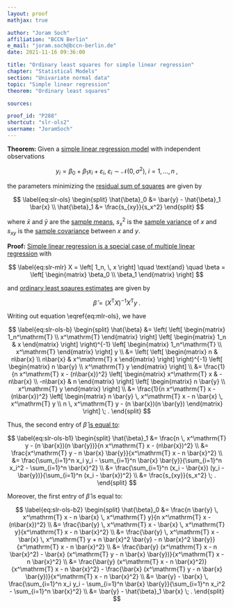 ```yaml
---
layout: proof
mathjax: true

author: "Joram Soch"
affiliation: "BCCN Berlin"
e_mail: "joram.soch@bccn-berlin.de"
date: 2021-11-16 09:36:00

title: "Ordinary least squares for simple linear regression"
chapter: "Statistical Models"
section: "Univariate normal data"
topic: "Simple linear regression"
theorem: "Ordinary least squares"

sources:

proof_id: "P288"
shortcut: "slr-ols2"
username: "JoramSoch"
---
```



**Theorem:** Given a [simple linear regression model](/D/slr) with independent observations

$$ \label{eq:slr}
y_i = \beta_0 + \beta_1 x_i + \varepsilon_i, \; \varepsilon_i \sim \mathcal{N}(0, \sigma^2), \; i = 1,\ldots,n \; ,
$$

the parameters minimizing the [residual sum of squares](/D/rss) are given by

$$ \label{eq:slr-ols}
\begin{split}
\hat{\beta}_0 &= \bar{y} - \hat{\beta}_1 \bar{x} \\
\hat{\beta}_1 &= \frac{s_{xy}}{s_x^2}
\end{split}
$$

where $\bar{x}$ and $\bar{y}$ are the [sample means](/D/mean-samp), $s_x^2$ is the [sample variance](/D/var-samp) of $x$ and $s_{xy}$ is the [sample covariance](/D/cov-samp) between $x$ and $y$.


**Proof:** [Simple linear regression is a special case of multiple linear regression](/P/slr-mlr) with

$$ \label{eq:slr-mlr}
X = \left[ 1_n, \, x \right] \quad \text{and} \quad \beta = \left[ \begin{matrix} \beta_0 \\ \beta_1 \end{matrix} \right]
$$

and [ordinary least sqaures estimates](/P/mlr-ols) are given by

$$ \label{eq:mlr-ols}
\hat{\beta} = (X^\mathrm{T} X)^{-1} X^\mathrm{T} y \; .
$$

Writing out equation \eqref{eq:mlr-ols}, we have

$$ \label{eq:slr-ols-b}
\begin{split}
\hat{\beta} &= \left( \left[ \begin{matrix} 1_n^\mathrm{T} \\ x^\mathrm{T} \end{matrix} \right] \left[ \begin{matrix} 1_n & x \end{matrix} \right] \right)^{-1} \left[ \begin{matrix} 1_n^\mathrm{T} \\ x^\mathrm{T} \end{matrix} \right] y \\
&= \left( \left[ \begin{matrix} n & n\bar{x} \\ n\bar{x} & x^\mathrm{T} x \end{matrix} \right] \right)^{-1} \left[ \begin{matrix} n \bar{y} \\ x^\mathrm{T} y \end{matrix} \right] \\
&= \frac{1}{n x^\mathrm{T} x - (n\bar{x})^2} \left[ \begin{matrix} x^\mathrm{T} x & -n\bar{x} \\ -n\bar{x} & n \end{matrix} \right]  \left[ \begin{matrix} n \bar{y} \\ x^\mathrm{T} y \end{matrix} \right] \\
&= \frac{1}{n x^\mathrm{T} x - (n\bar{x})^2} \left[ \begin{matrix} n \bar{y} \, x^\mathrm{T} x - n \bar{x} \, x^\mathrm{T} y \\ n \, x^\mathrm{T} y - (n \bar{x})(n \bar{y}) \end{matrix} \right] \; .
\end{split}
$$

Thus, the second entry of $\hat{\beta}$ [is equal to](/P/slr-ols):

$$ \label{eq:slr-ols-b1}
\begin{split}
\hat{\beta}_1 &= \frac{n \, x^\mathrm{T} y - (n \bar{x})(n \bar{y})}{n x^\mathrm{T} x - (n\bar{x})^2} \\
&= \frac{x^\mathrm{T} y - n \bar{x} \bar{y}}{x^\mathrm{T} x - n \bar{x}^2} \\
&= \frac{\sum_{i=1}^n x_i y_i - \sum_{i=1}^n \bar{x} \bar{y}}{\sum_{i=1}^n x_i^2 - \sum_{i=1}^n \bar{x}^2} \\
&= \frac{\sum_{i=1}^n (x_i - \bar{x}) (y_i - \bar{y})}{\sum_{i=1}^n (x_i - \bar{x})^2} \\
&= \frac{s_{xy}}{s_x^2} \; .
\end{split}
$$

Moreover, the first entry of $\hat{\beta}$ is equal to:

$$ \label{eq:slr-ols-b2}
\begin{split}
\hat{\beta}_0 &= \frac{n \bar{y} \, x^\mathrm{T} x - n \bar{x} \, x^\mathrm{T} y}{n x^\mathrm{T} x - (n\bar{x})^2} \\
&= \frac{\bar{y} \, x^\mathrm{T} x - \bar{x} \, x^\mathrm{T} y}{x^\mathrm{T} x - n \bar{x}^2} \\
&= \frac{\bar{y} \, x^\mathrm{T} x - \bar{x} \, x^\mathrm{T} y + n \bar{x}^2 \bar{y} - n \bar{x}^2 \bar{y}}{x^\mathrm{T} x - n \bar{x}^2} \\
&= \frac{\bar{y} (x^\mathrm{T} x - n \bar{x}^2) - \bar{x} (x^\mathrm{T} y - n \bar{x} \bar{y})}{x^\mathrm{T} x - n \bar{x}^2} \\
&= \frac{\bar{y} (x^\mathrm{T} x - n \bar{x}^2)}{x^\mathrm{T} x - n \bar{x}^2} - \frac{\bar{x} (x^\mathrm{T} y - n \bar{x} \bar{y})}{x^\mathrm{T} x - n \bar{x}^2} \\
&= \bar{y} - \bar{x} \, \frac{\sum_{i=1}^n x_i y_i - \sum_{i=1}^n \bar{x} \bar{y}}{\sum_{i=1}^n x_i^2 - \sum_{i=1}^n \bar{x}^2} \\
&= \bar{y} - \hat{\beta}_1 \bar{x} \; .
\end{split}
$$